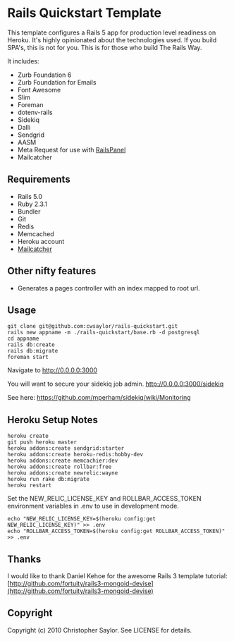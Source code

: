 # Rails Quickstart Template

This template configures a Rails 5 app for production level readiness on Heroku.
It's highly opinionated about the technologies used. If you build SPA's, this is not for you.
This is for those who build The Rails Way.

It includes:

* Zurb Foundation 6
* Zurb Foundation for Emails
* Font Awesome
* Slim
* Foreman
* dotenv-rails
* Sidekiq
* Dalli
* Sendgrid
* AASM
* Meta Request for use with [RailsPanel](https://github.com/dejan/rails_panel)
* Mailcatcher

## Requirements

* Rails 5.0
* Ruby 2.3.1
* Bundler
* Git
* Redis
* Memcached
* Heroku account
* [Mailcatcher](https://mailcatcher.me/)

## Other nifty features

* Generates a pages controller with an index mapped to root url.

## Usage

    git clone git@github.com:cwsaylor/rails-quickstart.git
    rails new appname -m ./rails-quickstart/base.rb -d postgresql
    cd appname
    rails db:create
    rails db:migrate
    foreman start

Navigate to http://0.0.0.0:3000

You will want to secure your sidekiq job admin.
http://0.0.0.0:3000/sidekiq

See here:
https://github.com/mperham/sidekiq/wiki/Monitoring

## Heroku Setup Notes

    heroku create
    git push heroku master
    heroku addons:create sendgrid:starter
    heroku addons:create heroku-redis:hobby-dev
    heroku addons:create memcachier:dev
    heroku addons:create rollbar:free
    heroku addons:create newrelic:wayne
    heroku run rake db:migrate
    heroku restart

Set the NEW_RELIC_LICENSE_KEY and ROLLBAR_ACCESS_TOKEN environment variables in .env to use in development mode.

    echo "NEW_RELIC_LICENSE_KEY=$(heroku config:get NEW_RELIC_LICENSE_KEY)" >> .env
    echo "ROLLBAR_ACCESS_TOKEN=$(heroku config:get ROLLBAR_ACCESS_TOKEN)" >> .env

## Thanks

I would like to thank Daniel Kehoe for the awesome Rails 3 template tutorial:
[http://github.com/fortuity/rails3-mongoid-devise](http://github.com/fortuity/rails3-mongoid-devise)

## Copyright

Copyright (c) 2010 Christopher Saylor. See LICENSE for details.
